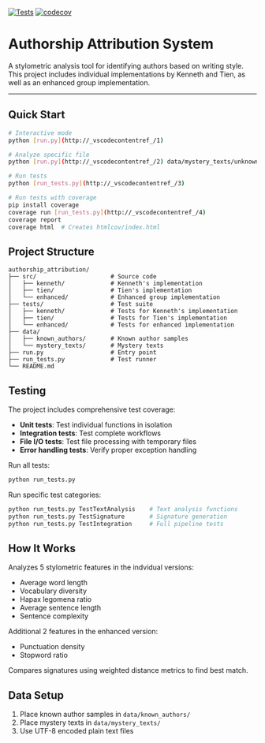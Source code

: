 [![Tests](https://github.com/tienpdinh/cisc691/workflows/Tests%20and%20Coverage/badge.svg)](https://github.com/tienpdinh/cisc691/actions)
[![codecov](https://codecov.io/gh/tienpdinh/cisc691/graph/badge.svg?token=3MSAR36YQ1)](https://codecov.io/gh/tienpdinh/cisc691)

# Authorship Attribution System

A stylometric analysis tool for identifying authors based on writing style. This project includes individual implementations by Kenneth and Tien, as well as an enhanced group implementation.

---

## Quick Start

```bash
# Interactive mode
python [run.py](http://_vscodecontentref_/1)

# Analyze specific file
python [run.py](http://_vscodecontentref_/2) data/mystery_texts/unknown.txt

# Run tests
python [run_tests.py](http://_vscodecontentref_/3)

# Run tests with coverage
pip install coverage
coverage run [run_tests.py](http://_vscodecontentref_/4)
coverage report
coverage html  # Creates htmlcov/index.html
```

## Project Structure

```
authorship_attribution/
├── src/                     # Source code
│   ├── kenneth/             # Kenneth's implementation
│   ├── tien/                # Tien's implementation
│   └── enhanced/            # Enhanced group implementation
├── tests/                   # Test suite
│   ├── kenneth/             # Tests for Kenneth's implementation
│   ├── tien/                # Tests for Tien's implementation
│   └── enhanced/            # Tests for enhanced implementation
├── data/
│   ├── known_authors/       # Known author samples
│   └── mystery_texts/       # Mystery texts
├── run.py                   # Entry point
├── run_tests.py             # Test runner
└── README.md
```

## Testing

The project includes comprehensive test coverage:

- **Unit tests**: Test individual functions in isolation
- **Integration tests**: Test complete workflows
- **File I/O tests**: Test file processing with temporary files
- **Error handling tests**: Verify proper exception handling

Run all tests:
```bash
python run_tests.py
```

Run specific test categories:
```bash
python run_tests.py TestTextAnalysis    # Text analysis functions
python run_tests.py TestSignature       # Signature generation
python run_tests.py TestIntegration     # Full pipeline tests
```

## How It Works

Analyzes 5 stylometric features in the indvidual versions:
- Average word length
- Vocabulary diversity  
- Hapax legomena ratio
- Average sentence length
- Sentence complexity

Additional 2 features in the enhanced version:
- Punctuation density
- Stopword ratio

Compares signatures using weighted distance metrics to find best match.

## Data Setup

1. Place known author samples in `data/known_authors/`
2. Place mystery texts in `data/mystery_texts/`
3. Use UTF-8 encoded plain text files